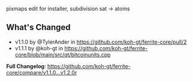 pixmaps edit for installer, subdivision sat -> atoms

## What's Changed
* v1.1.0 by @TylerAnder in https://github.com/koh-gt/ferrite-core/pull/2
* v1.1.1 by @koh-gt in https://github.com/koh-gt/ferrite-core/blob/main/src/qt/bitcoinunits.cpp

**Full Changelog**: https://github.com/koh-gt/ferrite-core/compare/v1.1.0...v1.2.0r